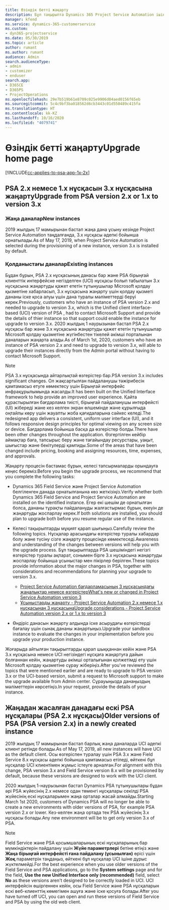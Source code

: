 ```yaml
---
title: Өзіндік бетті жаңарту
description: Бұл тақырыпта Dynamics 365 Project Service Automation ішіндегі жаңа және өзгертілген мүмкіндіктері және ең жаңа нұсқаны жаңартуға арналған процесс туралы маңызды ақпаратты қайдан табуға болатыны көрсетілген.
manager: kfend
ms.service: dynamics-365-customerservice
ms.custom:
- dyn365-projectservice
ms.date: 05/30/2019
ms.topic: article
author: rumant
ms.author: rumant
audience: Admin
search.audienceType:
- admin
- customizer
- enduser
search.app:
- D365CE
- D365PS
- ProjectOperations
ms.openlocfilehash: 29e7b519b61e8709c025e9906d04aed0156f65eb
ms.sourcegitcommit: 5c4c9bf3ba018562d6cb3443c01d550489c415fa
ms.translationtype: HT
ms.contentlocale: kk-KZ
ms.lasthandoff: 10/16/2020
ms.locfileid: "4079741"
---
```

# <a name="upgrade-home-page"></a><span data-ttu-id="1abb5-103">Өзіндік бетті жаңарту</span><span class="sxs-lookup"><span data-stu-id="1abb5-103">Upgrade home page</span></span>

[!INCLUDE[cc-applies-to-psa-app-1x-2x](../includes/cc-applies-to-psa-app-1x-2x.md)]

## <a name="upgrade-from-psa-version-2x-or-1x-to-version-3x"></a><span data-ttu-id="1abb5-104">PSA 2.x немесе 1.x нұсқасын 3.x нұсқасына жаңарту</span><span class="sxs-lookup"><span data-stu-id="1abb5-104">Upgrade from PSA version 2.x or 1.x to version 3.x</span></span>

### <a name="new-instances"></a><span data-ttu-id="1abb5-105">Жаңа даналар</span><span class="sxs-lookup"><span data-stu-id="1abb5-105">New instances</span></span>

<span data-ttu-id="1abb5-106">2019 жылдың 17 мамырынан бастап жаңа дана ұсыну кезінде Project Service Automation таңдалғанда, 3.x нұсқасы әдепкі бойынша орнатылады.</span><span class="sxs-lookup"><span data-stu-id="1abb5-106">As of May 17, 2019, when Project Service Automation is selected during the provisioning of a new instance, version 3.x is installed by default.</span></span>

### <a name="existing-instances"></a><span data-ttu-id="1abb5-107">Қолданыстағы даналар</span><span class="sxs-lookup"><span data-stu-id="1abb5-107">Existing instances</span></span>

<span data-ttu-id="1abb5-108">Бұдан бұрын, PSA 2.x нұсқасының данасы бар және PSA бірыңғай клиенттік интерфейске негізделген (UCI) нұсқасы болып табылатын 3.x нұсқасына жаңартуды қажет ететін тұтынушылар Microsoft қолдау қызметіне хабарласып, 3.x нұсқасына жаңарту үшін қолдау қызметі дананы іске қоса алуы үшін дана туралы мәліметтерді беруі керек.</span><span class="sxs-lookup"><span data-stu-id="1abb5-108">Previously, customers who have an instance of PSA version 2.x and needed to upgrade to version 3.x, which is the Unified client interface-based (UCI) version of PSA , had to contact Microsoft Support and provide the details of thier instance so that support could enable the instance for upgrade to version 3.x.</span></span> <span data-ttu-id="1abb5-109">2020 жылдың 1 наурызынан бастап PSA 2.x нұсқасы бар және 3.x нұсқасына жаңартуды қажет ететін тұтынушылар Microsoft қолдау қызметіне жүгінбестен тікелей әкімші порталынан даналарын жаңарта алады.</span><span class="sxs-lookup"><span data-stu-id="1abb5-109">As of March 1st, 2020, customers who have an instance of PSA version 2.x and need to upgrade to version 3.x, will able to upgrade their instances directly from the Admin portal without having to contact Microsoft Support.</span></span>  

> [!NOTE]
> <span data-ttu-id="1abb5-110">PSA 3.x нұсқасында айтарлықтай өзгерістер бар.</span><span class="sxs-lookup"><span data-stu-id="1abb5-110">PSA version 3.x includes significant changes.</span></span> <span data-ttu-id="1abb5-111">Ол жақсартылған пайдаланушы тәжірибесін қамтамасыз етуге көмектесу үшін Бірыңғай интерфейс инфрақұрылымында жасалды.</span><span class="sxs-lookup"><span data-stu-id="1abb5-111">It has been built on the Unified Interface framework to help provide an improved user experience.</span></span> <span data-ttu-id="1abb5-112">Қайта құрастырылған бағдарлама тиісті, бірыңғай пайдаланушы интерфейсті (UI) жібереді және кез келген экран өлшемінде және құрылғыда оңтайлы көру үшін жауапты жоба қағидаларына сәйкес келеді.</span><span class="sxs-lookup"><span data-stu-id="1abb5-112">The redesigned app delivers a consistent, uniform user interface (UI), and it follows responsive design principles for optimal viewing on any screen size or device.</span></span> <span data-ttu-id="1abb5-113">Бағдарлама бойынша басқа да өзгерістер болды.</span><span class="sxs-lookup"><span data-stu-id="1abb5-113">There have been other changes throughout the application.</span></span> <span data-ttu-id="1abb5-114">Өзгертілген кейбір аймақтар баға, тапсырыс беру және тағайындау ресурстары, уақыт, шығыстар және бекітулерді қамтиды.</span><span class="sxs-lookup"><span data-stu-id="1abb5-114">Some of the areas that have been changed include pricing, booking and assigning resources, time, expenses, and approvals.</span></span>

<span data-ttu-id="1abb5-115">Жаңарту процесін бастамас бұрын, келесі тапсырмаларды орындауға кеңес береміз:</span><span class="sxs-lookup"><span data-stu-id="1abb5-115">Before you begin the upgrade process, we recommend that you complete the following tasks:</span></span>

- <span data-ttu-id="1abb5-116">Dynamics 365 Field Service және Project Service Automation белгіленген данада орнатылғанына көз жеткізіңіз.</span><span class="sxs-lookup"><span data-stu-id="1abb5-116">Verify whether both Dynamics 365 Field Service and Project Service Automation are installed on the identified instance.</span></span> <span data-ttu-id="1abb5-117">Егер екі шешім де орнатылған болса, дананы тұрақты пайдалануды жалғастырмас бұрын, екеуін де жаңартуды жоспарлау керек.</span><span class="sxs-lookup"><span data-stu-id="1abb5-117">If both solutions are installed, you should plan to upgrade both before you resume regular use of the instance.</span></span>
- <span data-ttu-id="1abb5-118">Келесі тақырыптарды мұқият қарап шығыңыз.</span><span class="sxs-lookup"><span data-stu-id="1abb5-118">Carefully review the following topics.</span></span> <span data-ttu-id="1abb5-119">Нұсқалар арасындағы өзгерістер туралы хабардар болу және түсіну сізге жаңарту процесінде көмектеседі.</span><span class="sxs-lookup"><span data-stu-id="1abb5-119">Awareness and understanding of the changes between versions will help you with the upgrade process.</span></span> <span data-ttu-id="1abb5-120">Бұл тақырыптарда PSА шешіміндегі негізгі өзгерістер туралы ақпарат, сонымен бірге 3.x нұсқасына жаңартуды жоспарлау бойынша ұсыныстар мен пікірлер берілген.</span><span class="sxs-lookup"><span data-stu-id="1abb5-120">These topics provide information about the major changes in PSA, together with considerations and recommendations for planning your upgrade to version 3.x.</span></span>

    - [<span data-ttu-id="1abb5-121">Project Service Automation бағдарламасының 3 нұсқасындағы жаңалықтар немесе өзгерістер</span><span class="sxs-lookup"><span data-stu-id="1abb5-121">What's new or changed in Project Service Automation version 3</span></span>](whats-new-changed-v3.md)
    - [<span data-ttu-id="1abb5-122">Ұсыныстарды жаңарту - Project Service Automation 2.x немесе 1.x нұсқасынан 3 нұсқасына</span><span class="sxs-lookup"><span data-stu-id="1abb5-122">Upgrade considerations - Project Service Automation version 2.x or 1.x to version 3</span></span>](upgrade-v3.md)

- <span data-ttu-id="1abb5-123">Өндіріс данасын жаңарту алдында іске асырудағы өзгерістерді бағалау үшін сынақ дананы жаңартыңыз.</span><span class="sxs-lookup"><span data-stu-id="1abb5-123">Upgrade your sandbox instance to evaluate the changes in your implementation before you upgrade your production instance.</span></span>

<span data-ttu-id="1abb5-124">Жоғарыда айтылған тақырыптарды қарап шыққаннан кейін және PSA 3.x нұсқасына немесе UCI негізіндегі нұсқаға жаңартуға дайын болғаннан кейін, жаңартуды әкімші орталығынан қолжетімді ету үшін Microsoft қолдау қызметіне сұрау жіберіңіз.</span><span class="sxs-lookup"><span data-stu-id="1abb5-124">After you've reviewed the topics that were mentioned earlier and are ready to upgrade to PSA version 3.x or the UCI-based version, submit a request to Microsoft support to make the upgrade available from Admin center.</span></span> <span data-ttu-id="1abb5-125">Сұрауыңызда данаңыздың мәліметтерін көрсетіңіз.</span><span class="sxs-lookup"><span data-stu-id="1abb5-125">In your request, provide the details of your instance.</span></span>

## <a name="older-versions-of-psa-psa-version-2x-in-a-newly-created-instance"></a><span data-ttu-id="1abb5-126">Жаңадан жасалған данадағы ескі PSA нұсқалары (PSA 2.x нұсқасы)</span><span class="sxs-lookup"><span data-stu-id="1abb5-126">Older versions of PSA (PSA version 2.x) in a newly created instance</span></span>

<span data-ttu-id="1abb5-127">2019 жылдың 17 мамырынан бастап барлық жаңа даналарда UCI әдепкі клиент ретінде болады.</span><span class="sxs-lookup"><span data-stu-id="1abb5-127">As of May 17, 2019, all new instances will have UCI as the default client.</span></span> <span data-ttu-id="1abb5-128">Осы өзгеріспен туралау үшін PSA 3.x және Field Service 8.x нұсқасы әдепкі бойынша қамтамасыз етіледі, өйткені бұл нұсқалар UCI клиентімен жұмыс істеуге арналған.</span><span class="sxs-lookup"><span data-stu-id="1abb5-128">For alignment with this change, PSA version 3.x and Field Service version 8.x will be provisioned by default, because these versions are designed to work with the UCI client.</span></span>

<span data-ttu-id="1abb5-129">2020 жылдың 1-наурызынан бастап Dynamics PSA тұтынушылары бұдан әрі PSA жүйесінің 2.х немесе одан төменгі нұсқалары секілді PSA жүйесінің ескі нұсқаларымен жаңа орталар жасай алмайды.</span><span class="sxs-lookup"><span data-stu-id="1abb5-129">Starting March 1st 2020, customers of Dynamics PSA will no longer be able to create a new environments with older versions of PSA, for example PSA version 2.x or lower.</span></span> <span data-ttu-id="1abb5-130">Кез-келген жаңа ортада тек PSA жүйесінің 3.x нұсқасы болады.</span><span class="sxs-lookup"><span data-stu-id="1abb5-130">Any new environment will be to get only version 3.x of PSA.</span></span>

> [!NOTE]
> <span data-ttu-id="1abb5-131">Field Service және PSA қосымшаларының ескі нұсқаларының бар мүмкіндіктерін пайдалану үшін **Жүйе параметрлері** бетіне өтіңіз және **Жаңа бірыңғай интерфейсті ғана пайдалану (ұсынылған)** өрісі үшін **Жоқ** параметрін таңдаңыз, өйткені бұл нұсқалар UCI ішіне дұрыс жүктелмейді.</span><span class="sxs-lookup"><span data-stu-id="1abb5-131">For the best experience when you use older versions of the Field Service and PSA applications, go to the **System settings** page and for the field, **Use the new Unified Interface only (recommended)** field, select **No** as these versions aren't designed to be correctly loaded in UCI.</span></span> <span data-ttu-id="1abb5-132">UCI интерфейсін өшіргеннен кейін, осы Field Service және PSA нұсқаларын ескі веб-клиенттің көмегімен ашуға және іске қосуға болады.</span><span class="sxs-lookup"><span data-stu-id="1abb5-132">After you have turned off UCI, you can open and run these versions of Field Service and PSA by using the old web client.</span></span> 
